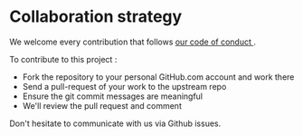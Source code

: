 # Collaboration strategy

We welcome every contribution that follows <a href=https://github.com/UBC-MDS/miniTidyR/blob/master/CONDUCT.md> our code of conduct </a>.

To contribute to this project :

- Fork the repository to your personal GitHub.com account and work there
- Send a pull-request of your work to the upstream repo
- Ensure the git commit messages are meaningful
- We'll review the pull request and comment

Don't hesitate to communicate with us via Github issues.
